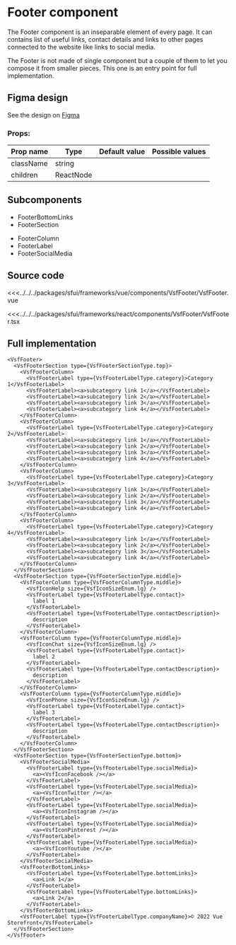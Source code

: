 # Footer component

The Footer component is an inseparable element of every page. It can contains list of useful links, contact details and links to other pages connected to the website like links to social media.

The Footer is not made of single component but a couple of them to let you compose it from smaller pieces. This one is an entry point for full implementation.

## Figma design

See the design on [Figma](https://www.figma.com/file/CWOkbpne0tDpSenT4ZEUTQ/%F0%9F%9B%A0-SFUI-2.0-%7C-Development?node-id=13970%3A22832)

<!-- react -->
###  Props:
| Prop name   | Type      | Default value | Possible values                        |
| ----------- |-----------| ------------- | -------------------------------------- |
| className | string    |             |                                        |                                        |
| children | ReactNode |             |                                        |                                        |
<!-- end react -->

## Subcomponents
<!-- react -->
* FooterBottomLinks
* FooterSection
<!-- end react -->
* FooterColumn
* FooterLabel
* FooterSocialMedia

## Source code

<!-- vue -->
<<<../../../packages/sfui/frameworks/vue/components/VsfFooter/VsfFooter.vue
<!-- end vue -->
<!-- react -->
<<<../../../packages/sfui/frameworks/react/components/VsfFooter/VsfFooter.tsx
<!-- end react -->


## Full implementation
<!-- react -->
```tsx
<VsfFooter>
  <VsfFooterSection type={VsfFooterSectionType.top}>
    <VsfFooterColumn>
      <VsfFooterLabel type={VsfFooterLabelType.category}>Category 1</VsfFooterLabel>
      <VsfFooterLabel><a>subcategory link 1</a></VsfFooterLabel>
      <VsfFooterLabel><a>subcategory link 2</a></VsfFooterLabel>
      <VsfFooterLabel><a>subcategory link 3</a></VsfFooterLabel>
      <VsfFooterLabel><a>subcategory link 4</a></VsfFooterLabel>
    </VsfFooterColumn>
    <VsfFooterColumn>
      <VsfFooterLabel type={VsfFooterLabelType.category}>Category 2</VsfFooterLabel>
      <VsfFooterLabel><a>subcategory link 1</a></VsfFooterLabel>
      <VsfFooterLabel><a>subcategory link 2</a></VsfFooterLabel>
      <VsfFooterLabel><a>subcategory link 3</a></VsfFooterLabel>
      <VsfFooterLabel><a>subcategory link 4</a></VsfFooterLabel>
    </VsfFooterColumn>
    <VsfFooterColumn>
      <VsfFooterLabel type={VsfFooterLabelType.category}>Category 3</VsfFooterLabel>
      <VsfFooterLabel><a>subcategory link 1</a></VsfFooterLabel>
      <VsfFooterLabel><a>subcategory link 2</a></VsfFooterLabel>
      <VsfFooterLabel><a>subcategory link 3</a></VsfFooterLabel>
      <VsfFooterLabel><a>subcategory link 4</a></VsfFooterLabel>
    </VsfFooterColumn>
    <VsfFooterColumn>
      <VsfFooterLabel type={VsfFooterLabelType.category}>Category 4</VsfFooterLabel>
      <VsfFooterLabel><a>subcategory link 1</a></VsfFooterLabel>
      <VsfFooterLabel><a>subcategory link 2</a></VsfFooterLabel>
      <VsfFooterLabel><a>subcategory link 3</a></VsfFooterLabel>
      <VsfFooterLabel><a>subcategory link 4</a></VsfFooterLabel>
    </VsfFooterColumn>
  </VsfFooterSection>
  <VsfFooterSection type={VsfFooterSectionType.middle}>
    <VsfFooterColumn type={VsfFooterColumnType.middle}>
      <VsfIconHelp size={VsfIconSizeEnum.lg} />
      <VsfFooterLabel type={VsfFooterLabelType.contact}>
        label 1
      </VsfFooterLabel>
      <VsfFooterLabel type={VsfFooterLabelType.contactDescription}>
        description
      </VsfFooterLabel>
    </VsfFooterColumn>
    <VsfFooterColumn type={VsfFooterColumnType.middle}>
      <VsfIconChat size={VsfIconSizeEnum.lg} />
      <VsfFooterLabel type={VsfFooterLabelType.contact}>
        label 2
      </VsfFooterLabel>
      <VsfFooterLabel type={VsfFooterLabelType.contactDescription}>
        description
      </VsfFooterLabel>
    </VsfFooterColumn>
    <VsfFooterColumn type={VsfFooterColumnType.middle}>
      <VsfIconPhone size={VsfIconSizeEnum.lg} />
      <VsfFooterLabel type={VsfFooterLabelType.contact}>
        label 3
      </VsfFooterLabel>
      <VsfFooterLabel type={VsfFooterLabelType.contactDescription}>
        description
      </VsfFooterLabel>
    </VsfFooterColumn>
  </VsfFooterSection>
  <VsfFooterSection type={VsfFooterSectionType.bottom}>
    <VsfFooterSocialMedia>
      <VsfFooterLabel type={VsfFooterLabelType.socialMedia}>
        <a><VsfIconFacebook /></a>
      </VsfFooterLabel>
      <VsfFooterLabel type={VsfFooterLabelType.socialMedia}>
        <a><VsfIconTwitter /></a>
      </VsfFooterLabel>
      <VsfFooterLabel type={VsfFooterLabelType.socialMedia}>
        <a><VsfIconInstagram /></a>
      </VsfFooterLabel>
      <VsfFooterLabel type={VsfFooterLabelType.socialMedia}>
        <a><VsfIconPinterest /></a>
      </VsfFooterLabel>
      <VsfFooterLabel type={VsfFooterLabelType.socialMedia}>
        <a><VsfIconYoutube /></a>
      </VsfFooterLabel>
    </VsfFooterSocialMedia>
    <VsfFooterBottomLinks>
      <VsfFooterLabel type={VsfFooterLabelType.bottomLinks}>
        <a>Link 1</a>
      </VsfFooterLabel>
      <VsfFooterLabel type={VsfFooterLabelType.bottomLinks}>
        <a>Link 2</a>
      </VsfFooterLabel>
    </VsfFooterBottomLinks>
    <VsfFooterLabel type={VsfFooterLabelType.companyName}>© 2022 Vue Storefront</VsfFooterLabel>
  </VsfFooterSection>
</VsfFooter>
```
<!-- end react -->
